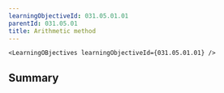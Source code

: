 ```yaml
---
learningObjectiveId: 031.05.01.01
parentId: 031.05.01
title: Arithmetic method
---
```


```tsx eval
<LearningOBjectives learningObjectiveId={031.05.01.01} />
```

## Summary
